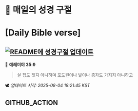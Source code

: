 # 🙏 매일의 성경 구절
# [Daily Bible verse]
## [![README에 성경구절 업데이트](https://github.com/DONGSUKA/first_test/actions/workflows/update-readme-bible.yml/badge.svg)](https://github.com/DONGSUKA/first_test/actions/workflows/update-readme-bible.yml)
<!-- START_BIBLE_VERSE -->
📖 **예레미야 35:9**
> 살 집도 짓지 아니하며 포도원이나 밭이나 종자도 가지지 아니하고

🕊️ _업데이트 시각: 2025-08-04 18:21:45 KST_
  <!-- END_BIBLE_VERSE -->
## GITHUB_ACTION
